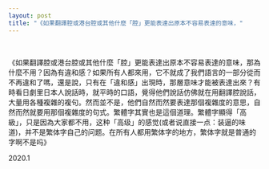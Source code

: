 ```yaml
---
layout: post
title: "《如果翻譯腔或港台腔或其他什麼「腔」更能表達出原本不容易表達的意味，"
---
```


  
&nbsp;
&nbsp;


《如果翻譯腔或港台腔或其他什麼「腔」更能表達出原本不容易表達的意味，那為什麼不用？因為有違和感？如果所有人都來用，它不就成了我們語言的一部分從而不再違和了嗎，還是說，只有在「違和感」出現時，那層意味才能被表達出來？有時看日劇里日本人說話時，就平時的口語，覺得他們說話仿佛就在用翻譯腔說話，大量用各種複雜的複句。然而並不是，他們自然而然要表達那個複雜度的意思，自然而然就要用那個複雜度的句式。繁體字其實也是這個道理。繁體字顯得「高級」，只是因為大家都不用，这种「高级」的感觉(或者说直接一点：装逼的味道)，并不是繁体字自己的问题。在所有人都用繁体字的地方，繁体字就是普通的字啊不是吗》

2020.1